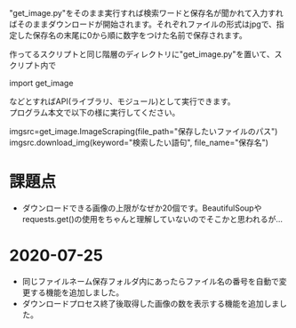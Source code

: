 "get\_image.py"をそのまま実行すれば検索ワードと保存名が聞かれて入力すればそのままダウンロードが開始されます。それぞれファイルの形式はjpgで、指定した保存名の末尾に0から順に数字をつけた名前で保存されます。

作ってるスクリプトと同じ階層のディレクトリに"get\_image.py"を置いて、スクリプト内で

import get\_image

などとすればAPI(ライブラリ、モジュール)として実行できます。  
プログラム本文で以下の様に実行してください。

imgsrc=get\_image.ImageScraping(file\_path="保存したいファイルのパス")  
imgsrc.download\_img(keyword="検索したい語句", file\_name="保存名") 

# 課題点
- ダウンロードできる画像の上限がなぜか20個です。BeautifulSoupやrequests.get()の使用をちゃんと理解していないのでそこかと思われるが...

# 2020-07-25  
- 同じファイルネーム保存フォルダ内にあったらファイル名の番号を自動で変更する機能を追加しました。  
- ダウンロードプロセス終了後取得した画像の数を表示する機能を追加しました。

